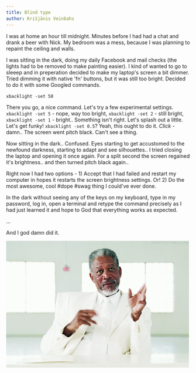 ```yaml
---
title: Blind type
author: Krišjānis Veinbahs
---
```


I was at home an hour till midnight. Minutes before I had had a chat and drank a beer with Nick. My bedroom was a mess, because I was planning to repaint the ceiling and walls.

I was sitting in the dark, doing my daily Facebook and mail checks (the lights had to be removed to make painting easier). I kind of wanted to go to sleeep and in preperation decided to make my laptop's screen a bit dimmer. Tried dimming it with native 'fn' buttons, but it was still too bright. Decided to do it with some Googled commands.

```
xbacklight -set 50
```

There you go, a nice command. Let's try a few experimental settings. `xbacklight -set 5` - nope, way too bright, `xbacklight -set 2` - still bright, `xbacklight -set 1` - bright.. Something isn't right. Let's splash out a little. Let's get funky! `xbacklight -set 0.5`? Yeah, this ought to do it. *Click* - damn.. The screen went pitch black. Can't see a thing.

Now sitting in the dark.. Confused. Eyes starting to get accustomed to the newfound darkness, starting to adapt and see silhouettes.. I tried closing the laptop and opening it once again. For a split second the screen regained it's brightness.. and then turned pitch black again..

Right now I had two options - 1) Accept that I had failed and restart my computer in hopes it restarts the screen brightness settings. Or! 2) Do the most awesome, cool #dope #swag thing I could've ever done.

In the dark without seeing any of the keys on my keyboard, type in my password, log in, open a terminal and retype the command precisely as I had just learned it and hope to God that everything works as expected.

...

And I god damn did it.

![I am god](../images/b/2016-08-27-god.gif)
